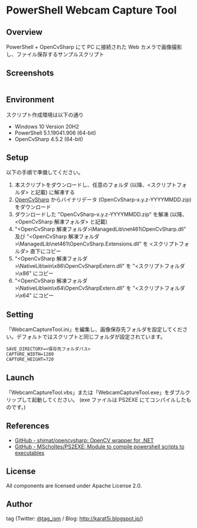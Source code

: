 ﻿# PowerShell Webcam Capture Tool

## Overview

PowerShell + OpenCvSharp にて PC に接続された Web カメラで画像撮影し、ファイル保存するサンプルスクリプト

## Screenshots

<div align="center">
  <img src="https://github.com/gcch/PowerShell-Webcam-Capture-Tool/blob/main/Screenshots/PowerShell-Webcam-Capture-Tool_ss-01.jpg" alt="" title="PowerShell-Webcam-Capture-Tool_ss-01">
</div>

## Environment

スクリプト作成環境は以下の通り

- Windows 10 Version 20H2
- PowerShell 5.1.19041.906 (64-bit)
- OpenCvSharp 4.5.2 (64-bit)

## Setup
以下の手順で準備してください。

1. 本スクリプトをダウンロードし、任意のフォルダ (以降、&lt;スクリプトフォルダ&gt; と記載) に解凍する
1. [OpenCvSharp](https://github.com/shimat/opencvsharp/releases) からバイナリデータ (OpenCvSharp-x.y.z-YYYYMMDD.zip) をダウンロード
1. ダウンロードした "OpenCvSharp-x.y.z-YYYYMMDD.zip" を解凍 (以降、&lt;OpenCvSharp 解凍フォルダ&gt; と記載)
1. "&lt;OpenCvSharp 解凍フォルダ&gt;\ManagedLib\net461\OpenCvSharp.dll" 及び "&lt;OpenCvSharp 解凍フォルダ&gt;\ManagedLib\net461\OpenCvSharp.Extensions.dll" を &lt;スクリプトフォルダ&gt; 直下にコピー
1. "&lt;OpenCvSharp 解凍フォルダ&gt;\NativeLib\win\x86\OpenCvSharpExtern.dll" を "&lt;スクリプトフォルダ&gt;\x86" にコピー
1. "&lt;OpenCvSharp 解凍フォルダ&gt;\NativeLib\win\x64\OpenCvSharpExtern.dll" を "&lt;スクリプトフォルダ&gt;\x64" にコピー

## Setting
「WebcamCaptureTool.ini」を編集し、画像保存先フォルダを設定してください。デフォルトではスクリプトと同じフォルダが設定されています。

```
SAVE_DIRECTORY=<保存先フォルダパス>
CAPTURE_WIDTH=1280
CAPTURE_HEIGHT=720
```

## Launch
「WebcamCaptureTool.vbs」または「WebcamCaptureTool.exe」をダブルクリップして起動してください。 (exe ファイルは PS2EXE にてコンパイルしたものです。)


## References
- [GitHub - shimat/opencvsharp: OpenCV wrapper for .NET](https://github.com/shimat/opencvsharp)
- [GitHub - MScholtes/PS2EXE: Module to compile powershell scripts to executables](https://github.com/MScholtes/PS2EXE)


## License
All components are licensed under Apache License 2.0.

## Author
tag (Twitter: [@tag_ism](https://twitter.com/tag_ism "tag (@tag_ism) | Twitter") / Blog: http://karat5i.blogspot.jp/)

